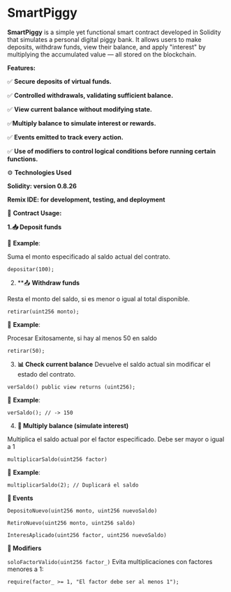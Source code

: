 # SmartPiggy

**SmartPiggy** is a simple yet functional smart contract developed in Solidity that simulates a personal digital piggy bank. It allows users to make deposits, withdraw funds, view their balance, and apply "interest" by multiplying the accumulated value — all stored on the blockchain.

**Features:**

✅ **Secure deposits of virtual funds.**

✅ **Controlled withdrawals, validating sufficient balance.**

✅ **View current balance without modifying state.**

✅**Multiply balance to simulate interest or rewards.**

✅ **Events emitted to track every action.**

✅ **Use of modifiers to control logical conditions before running certain functions.**
 


⚙️ **Technologies Used**

 **Solidity: version 0.8.26**

 **Remix IDE: for development, testing, and deployment**

  

🚀 **Contract Usage:**

**1.📥 Deposit funds**

📌 **Example**:

Suma el monto especificado al saldo actual del contrato.

```solidity
depositar(100);
```

2. **📤 **Withdraw funds**

Resta el monto del saldo, si es menor o igual al total disponible.

```solidity
retirar(uint256 monto);
```


📌 **Example**:

 Procesar Exitosamente, si hay al menos 50 en saldo

```solidity
retirar(50); 
```

3. **📊 Check current balance**
Devuelve el saldo actual sin modificar el estado del contrato.

```solidity
verSaldo() public view returns (uint256);
```



📌 **Example**:

```solidity
verSaldo(); // -> 150
```

4. **🧮 Multiply balance (simulate interest)**

Multiplica el saldo actual por el factor especificado. Debe ser mayor o igual a 1

```solitidy
multiplicarSaldo(uint256 factor)
```

📌 **Example**:

```solidity
multiplicarSaldo(2); // Duplicará el saldo
```

**📑 Events**

    DepositoNuevo(uint256 monto, uint256 nuevoSaldo)

    RetiroNuevo(uint256 monto, uint256 saldo)

    InteresAplicado(uint256 factor, uint256 nuevoSaldo)

**🔐 Modifiers**

`soloFactorValido(uint256 factor_)` Evita multiplicaciones con factores menores a 1:

```solidity
require(factor_ >= 1, "El factor debe ser al menos 1");
```
